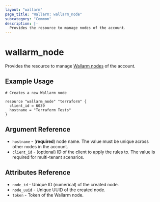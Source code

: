```yaml
---
layout: "wallarm"
page_title: "Wallarm: wallarm_node"
subcategory: "Common"
description: |-
  Provides the resource to manage nodes of the account.
---
```


# wallarm_node

Provides the resource to manage [Wallarm nodes][1] of the account.

## Example Usage

```hcl
# Creates a new Wallarm node

resource "wallarm_node" "terraform" {
  client_id = 6039
  hostname = "Terraform Tests"
}

```

## Argument Reference

* `hostname` - (**required**) node name. The value must be unique across other nodes in the account.
* `client_id` - (optional) ID of the client to apply the rules to. The value is required for multi-tenant scenarios.

## Attributes Reference

* `node_id` - Unique ID (numerical) of the created node.
* `node_uuid` - Unique UUID of the created node.
* `token` - Token of the Wallarm node.

[1]: https://docs.wallarm.com/user-guides/nodes/nodes/
